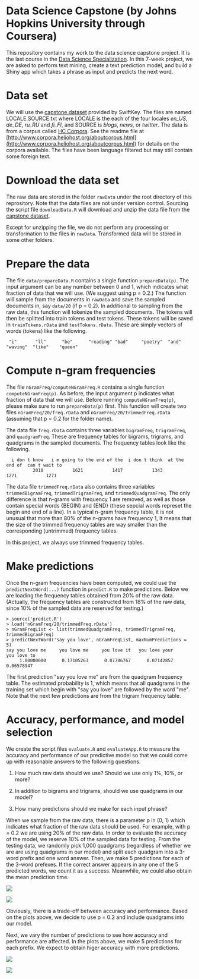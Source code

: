 # Data Science Capstone (by Johns Hopkins University through Coursera)

This repository contains my work to the data science capstone project. It is the last course in the
[Data Science Specialization](https://www.coursera.org/specializations/jhu-data-science). In this
7-week project, we are asked to perform text mining, create a text prediction model, and build a
Shiny app which takes a phrase as input and predicts the next word.

# Data set

We will use the [capstone dataset](https://d396qusza40orc.cloudfront.net/dsscapstone/dataset/Coursera-SwiftKey.zip)
provided by SwiftKey. The files are named LOCALE.SOURCE.txt where LOCALE is the each of the four locales
*en_US*, *de_DE*, *ru_RU* and *fi_FI*, and SOURCE is *blogs*, *news*, or *twitter*. The data is from
a corpus called [HC Corpora](www.corpora.heliohost.org). See the readme file at [http://www.corpora.heliohost.org/aboutcorpus.html](http://www.corpora.heliohost.org/aboutcorpus.html)
for details on the corpora available. The files have been language filtered but may still contain some
foreign text.

# Download the data set

The raw data are stored in the folder `rawData` under the root directory of this reprository. Note
that the data files are not under version control. Sourcing the script file `downloadData.R` will
download and unzip the data file from the
[capstone dataset](https://d396qusza40orc.cloudfront.net/dsscapstone/dataset/Coursera-SwiftKey.zip).

Except for unzipping the file, we do not perform any processing or transformation to the files in
`rawData`. Transformed data will be stored in some other folders.

# Prepare the data

The file `data/prepareData.R` contains a single function `prepareData(p)`. The input argument can be
any number between 0 and 1, which indicates what fraction of data that we will use. (We suggest
using p = 0.2.) The function will sample from the documents in `rawData` and save the sampled
documents in, say `data/20` (if p = 0.2). In additional to sampling from the raw data, this function
will tokenize the sampled documents. The tokens will then be splitted into train tokens and test
tokens. These tokens will be saved in `trainTokens.rData` and `testTokens.rData`. These are simply
vectors of words (tokens) like the following.

```
 "i"       "ll"      "be"      "reading" "bad"     "poetry"  "and"     "waving"  "like"    "queen" 
```

# Compute n-gram frequencies

The file `nGramFreq/computeNGramFreq.R` contains a single function `computeNGramFreq(p)`. As before,
the input argument p indicates what fraction of data that we will use. Before running
`computeNGramFreq(p)`, please make sure to run `prepareData(p)` first. This function will create
two files `nGramFreq/20/freq.rData` and `nGramFreq/20/trimmedFreq.rData` (assuming that p = 0.2 for
the folder name).

The data file `freq.rData` contains three variables `bigramFreq`, `trigramFreq`, and `quadgramFreq`.
These are frequency tables for bigrams, trigrams, and quadgrams in the sampled documents.  The
frequency tables look like the following.

```
  i don t know   i m going to the end of the  i don t think  at the end of  can t wait to 
          2010           1621           1417           1343           1271           1271 
```

The data file `trimmedFreq.rData` also contains three variables `trimmedBigramFreq`,
`trimmedTrigramFreq`, and `trimmedQuadgramFreq`. The only difference is that n-grams with
frequency 1 are removed, as well as those contain special words {BEGIN} and {END} (these sepcial
words represet the begin and end of a line). In a typical n-gram frequency table, it is not unusual
that more than 80% of the n-grams have frequency 1, It means that the size of the trimmed frequency
tables are way smaller than the corresponding (untrimmed) frequency tables.

In this project, we always use trimmed frequency tables.

# Make predictions

Once the n-gram frequencies have been computed, we could use the `predictNextWord(...)` function in
`predict.R` to make predictions. Below we are loading the frequency tables obtained from 20% of the
raw data. (Actually, the frequency tables are constructed from 18% of the raw data, since 10% of the
sampled data are reserved for testing.)

```
> source('predict.R')
> load('nGramFreq/20/trimmedFreq.rData')
> nGramFreqList <- list(trimmedQuadgramFreq, trimmedTrigramFreq, trimmedBigramFreq)
> predictNextWord('say you love', nGramFreqList, maxNumPredictions = 5)
say you love me     you love me     you love it   you love your     you love to 
     1.00000000      0.17105263      0.07706767      0.07142857      0.06578947 
```

The first prediction "say you love me" are from the quadgram frequency table. The estimated
probability is 1, which means that all quadgrams in the training set which begin with "say you love"
are followed by the word "me". Note that the next few predictions are from the trigram frequency
table.

# Accuracy, performance, and model selection

We create the script files `evaluate.R` and `evaluateApp.R` to measure the accuracy and performance
of our predictive model so that we could come up with reasonable answers to the following questions.

1. How much raw data should we use? Should we use only 1%, 10%, or more?

2. In addition to bigrams and trigrams, should we use quadgrams in our model?

3. How many predictions should we make for each input phrase?

When we sample from the raw data, there is a parameter p in (0, 1) which indicates what fraction of
the raw data should be used. For example, with p = 0.2 we are using 20% of the raw data. In order to
evaluate the accuracy of the model, we reserve 10% of the sampled data for testing. From the testing
data, we randomly pick 1,000 quadgrams (regardless of whether we are are using quadgrams in our
model) and split each quadgram into a 3-word prefix and one word answer. Then, we make 5 predictions
for each of the 3-word prefexes. If the correct answer appears in any one of the 5 predicted words,
we count it as a success. Meanwhile, we could also obtain the mean prediction time.

<img style='display: block; margin-left: auto; margin-right: auto' src='accuracy_dataSize.png'></img>

<img style='display: block; margin-left: auto; margin-right: auto' src='meanPredictionTime_dataSize.png'></img>

Obviously, there is a trade-off between accuracy and performance. Based on the plots above, we decide
to use p = 0.2 and include quadgrams into our model.

Next, we vary the number of predictions to see how accuracy and performance are affected. In the
plots above, we make 5 predictions for each prefix. We expect to obtain higer accuracy with more
predictions.

<img style='display: block; margin-left: auto; margin-right: auto' src='accuracy_numPredictions.png'></img>

<img style='display: block; margin-left: auto; margin-right: auto' src='meanPredictionTime_numPredictions.png'></img>
